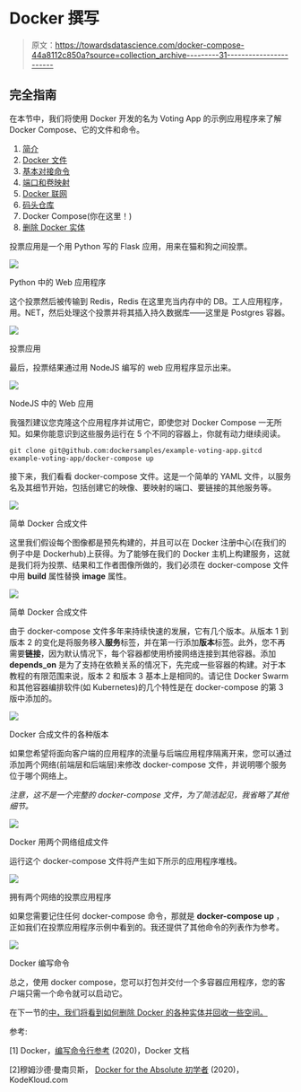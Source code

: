 # Docker 撰写

> 原文：<https://towardsdatascience.com/docker-compose-44a8112c850a?source=collection_archive---------31----------------------->

## 完全指南

在本节中，我们将使用 Docker 开发的名为 Voting App 的示例应用程序来了解 Docker Compose、它的文件和命令。

1.  [简介](/a-concise-guide-to-docker-f6b6d5fb56f4)
2.  [Docker 文件](https://medium.com/@gyani91/docker-file-179b5e3d9171)
3.  [基本对接命令](https://medium.com/@gyani91/docker-commands-bbf02780b785)
4.  [端口和卷映射](https://medium.com/@gyani91/port-and-volume-mapping-c8bb09221f82)
5.  [Docker 联网](https://medium.com/@gyani91/docker-networking-919461b7f498)
6.  [码头仓库](https://medium.com/@gyani91/docker-storage-598e385f4efe)
7.  Docker Compose(你在这里！)
8.  [删除 Docker 实体](https://medium.com/@gyani91/deleting-docker-entities-2f90e4a0a765)

投票应用是一个用 Python 写的 Flask 应用，用来在猫和狗之间投票。

![](img/5fc06ce96d127d7075067a3a7fa02bdc.png)

Python 中的 Web 应用程序

这个投票然后被传输到 Redis，Redis 在这里充当内存中的 DB。工人应用程序，用。NET，然后处理这个投票并将其插入持久数据库——这里是 Postgres 容器。

![](img/967db8ff36668c88c736466ecef8df58.png)

投票应用

最后，投票结果通过用 NodeJS 编写的 web 应用程序显示出来。

![](img/6daa111120b3976038b912e82f7d37e5.png)

NodeJS 中的 Web 应用

我强烈建议您克隆这个应用程序并试用它，即使您对 Docker Compose 一无所知。如果你能意识到这些服务运行在 5 个不同的容器上，你就有动力继续阅读。

```
git clone git@github.com:dockersamples/example-voting-app.gitcd example-voting-app/docker-compose up
```

接下来，我们看看 docker-compose 文件。这是一个简单的 YAML 文件，以服务名及其细节开始，包括创建它的映像、要映射的端口、要链接的其他服务等。

![](img/8da41ff9239f47fa92fe1720f71508e3.png)

简单 Docker 合成文件

这里我们假设每个图像都是预先构建的，并且可以在 Docker 注册中心(在我们的例子中是 Dockerhub)上获得。为了能够在我们的 Docker 主机上构建服务，这就是我们将为投票、结果和工作者图像所做的，我们必须在 docker-compose 文件中用 **build** 属性替换 **image** 属性。

![](img/74fab2d38149100bfc62a7d28a67cd55.png)

简单 Docker 合成文件

由于 docker-compose 文件多年来持续快速的发展，它有几个版本。从版本 1 到版本 2 的变化是将服务移入**服务**标签，并在第一行添加**版本**标签。此外，您不再需要**链接**，因为默认情况下，每个容器都使用桥接网络连接到其他容器。添加 **depends_on** 是为了支持在依赖关系的情况下，先完成一些容器的构建。对于本教程的有限范围来说，版本 2 和版本 3 基本上是相同的。请记住 Docker Swarm 和其他容器编排软件(如 Kubernetes)的几个特性是在 docker-compose 的第 3 版中添加的。

![](img/e0cdddc2b70741e746b26dff65afecb6.png)

Docker 合成文件的各种版本

如果您希望将面向客户端的应用程序的流量与后端应用程序隔离开来，您可以通过添加两个网络(前端层和后端层)来修改 docker-compose 文件，并说明哪个服务位于哪个网络上。

*注意，这不是一个完整的 docker-compose 文件，为了简洁起见，我省略了其他细节。*

![](img/6b3e6f5647a7d5af89418e62400f669a.png)

Docker 用两个网络组成文件

运行这个 docker-compose 文件将产生如下所示的应用程序堆栈。

![](img/250c134c8db2d1a1cbb9d7bb4a806a4b.png)

拥有两个网络的投票应用程序

如果您需要记住任何 docker-compose 命令，那就是 **docker-compose up** ，正如我们在投票应用程序示例中看到的。我还提供了其他命令的列表作为参考。

![](img/2a058d5cb1420f4a04982a6ed6e035b7.png)

Docker 编写命令

总之，使用 docker compose，您可以打包并交付一个多容器应用程序，您的客户端只需一个命令就可以启动它。

在下一节的[中，我们将看到如何删除 Docker 的各种实体并回收一些空间。](https://medium.com/@gyani91/deleting-docker-entities-2f90e4a0a765)

参考:

[1] Docker，[编写命令行参考](https://docs.docker.com/compose/reference/) (2020)，Docker 文档

[2]穆姆沙德·曼南贝斯， [Docker for the Absolute 初学者](https://kodekloud.com/p/docker-for-the-absolute-beginner-hands-on) (2020)，KodeKloud.com